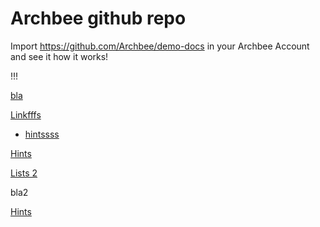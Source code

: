 # Archbee github repo

Import <https://github.com/Archbee/demo-docs> in your Archbee Account and see it how it works!

!!!

[bla](./petstore-2.0.yaml)

[Linkfffs](Links)&#x20;

- [hintssss](directives/hints.md)

[Hints](#)&#x20;

[Lists 2](../syntax/lists-1.md)&#x20;

bla2

[Hints](./directives/hints.md)&#x20;
